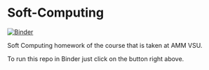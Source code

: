 # Soft-Computing
[![Binder](https://mybinder.org/badge_logo.svg)](https://mybinder.org/v2/gh/Snopoff/Soft-Computing/master)

Soft Computing homework of the course that is taken at AMM VSU.

To run this repo in Binder just click on the button right above.
